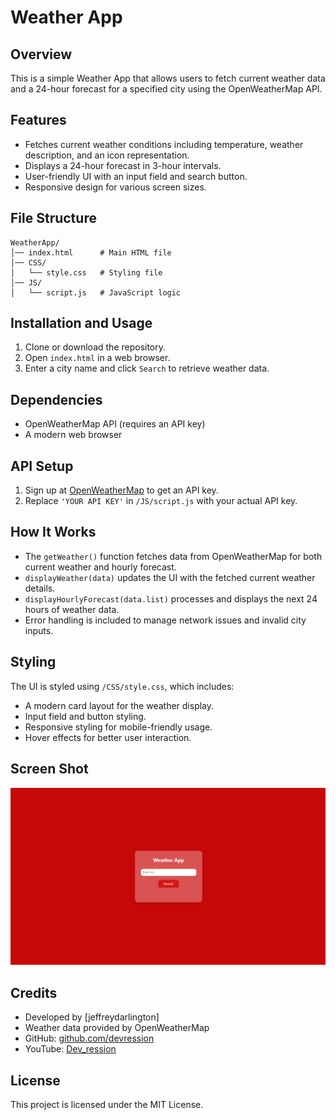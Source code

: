 # Weather App

## Overview
This is a simple Weather App that allows users to fetch current weather data and a 24-hour forecast for a specified city using the OpenWeatherMap API.

## Features
- Fetches current weather conditions including temperature, weather description, and an icon representation.
- Displays a 24-hour forecast in 3-hour intervals.
- User-friendly UI with an input field and search button.
- Responsive design for various screen sizes.

## File Structure
```
WeatherApp/
│── index.html      # Main HTML file
│── CSS/
│   └── style.css   # Styling file
│── JS/
│   └── script.js   # JavaScript logic
```

## Installation and Usage
1. Clone or download the repository.
2. Open `index.html` in a web browser.
3. Enter a city name and click `Search` to retrieve weather data.

## Dependencies
- OpenWeatherMap API (requires an API key)
- A modern web browser

## API Setup
1. Sign up at [OpenWeatherMap](https://openweathermap.org/) to get an API key.
2. Replace `'YOUR API KEY'` in `/JS/script.js` with your actual API key.

## How It Works
- The `getWeather()` function fetches data from OpenWeatherMap for both current weather and hourly forecast.
- `displayWeather(data)` updates the UI with the fetched current weather details.
- `displayHourlyForecast(data.list)` processes and displays the next 24 hours of weather data.
- Error handling is included to manage network issues and invalid city inputs.

## Styling
The UI is styled using `/CSS/style.css`, which includes:
- A modern card layout for the weather display.
- Input field and button styling.
- Responsive styling for mobile-friendly usage.
- Hover effects for better user interaction.

## Screen Shot

![Weather App Screenshot](Images/weatherApp.png)

## Credits
- Developed by [jeffreydarlington]
- Weather data provided by OpenWeatherMap
- GitHub: [github.com/devression](https://github.com/devression)
- YouTube: [Dev_ression](https://www.youtube.com/@dev_ression)

## License
This project is licensed under the MIT License.

